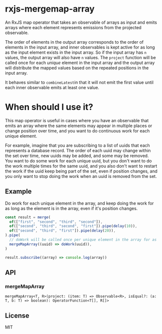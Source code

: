 # rxjs-mergemap-array

An RxJS map operator that takes an observable of arrays as input and emits arrays where each element represents emissions from the projected observable.

The order of elements in the output array corresponds to the order of elements in the input array, and inner observables is kept active for as long as the input element exists in the input array. So if the input array has `n` values, the output array will also have `n` values. The `project` function will be called once for each _unique_ element in the input array and the output array will distribute the mapped values based on the repeated positions in the input array.

It behaves similar to `combineLatest`in that it will not emit the first value until each inner observable emits at least one value.

# When should I use it?

This map operator is useful in cases where you have an observable that emits an array where the same elements may appear in multiple places or change position over time, and you want to do continuous work for each unique element.

For example, imagine that you are subscribing to a list of uuids that each represents a database record. The order of each uuid may change within the set over time, new uuids may be added, and some may be removed. You want to do some work for each unique uuid, but you don't want to do the work multiple times for the same uuid, and you also don't want to restart the work if the uuid keep being part of the set, even if position changes, and you only want to stop doing the work when an uuid is removed from the set.

## Example

Do work for each unique element in the array, and keep doing the work for as long as the element is in the array, even if it's position changes.

```ts
const result = merge(
  of(["first", "second", "third", "second"]),
  of(["second", "third", "second", "first"]).pipe(delay(10)),
  of(["second", "third", "first"]).pipe(delay(20)),
).pipe(
  // doWork will be called once per unique element in the array for as long as the element is in the array
  mergeMapArray((uuid) => doWork(uuid)),
)

result.subscribe((array) => console.log(array))
```

## API

### mergeMapArray

```
mergeMapArray<T, R>(project: (item: T) => Observable<R>, isEqual?: (a: T, b: T) => boolean): OperatorFunction<T[], R[]>
```

## License

MIT
